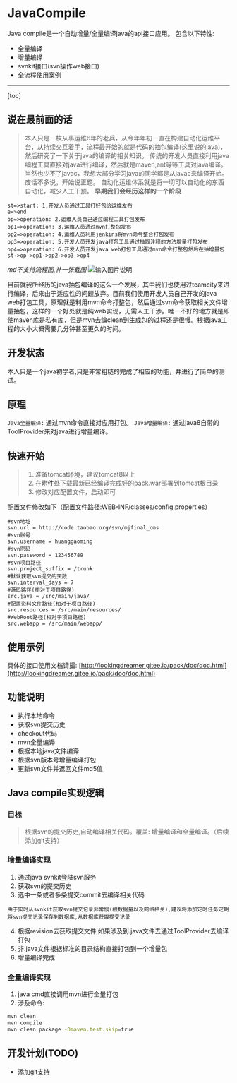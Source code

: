 # JavaCompile
Java compile是一个自动增量/全量编译java的api接口应用。
包含以下特性:
- 全量编译
- 增量编译
- svnkit接口(svn操作web接口)
- 全流程使用案例
***
[toc]

## 说在最前面的话
> 本人只是一枚从事运维6年的老兵，从今年年初一直在构建自动化运维平台，从持续交互着手，流程最开始的就是代码的抽包编译(这里说的java)，然后研究了一下关于java的编译的相关知识。
> 传统的开发人员直接利用java编程工具直接对java进行编译，然后就是maven,ant等等工具对java编译。当然也少不了javac，我想大部分学习java的同学都是从javac来编译开始。
> 废话不多说，开始说正题。
> 自动化运维体系就是将一切可以自动化的东西自动化，减少人工干预。
> **早期我们会经历这样的一个阶段**
>

```flow
st=>start: 1.开发人员通过工具打好包给运维发布
e=>end
op=>operation: 2.运维人员自己通过编程工具打包发布
op1=>operation: 3.运维人员通过mvn打整包发布
op2=>operation: 4.运维人员利用jenkins将mvn命令整合打包发布
op3=>operation: 5.开发人员开发java打包工具通过抽取注释的方法增量打包发布
op4=>operation: 6.开发人员开发java web打包工具通过mvn命令打整包然后在抽增量包
st->op->op1->op2->op3->op4

```

 _md不支持流程图,补一张截图_ 
![输入图片说明](https://gitee.com/uploads/images/2018/0315/001242_2b28c028_119746.png "屏幕截图.png")

目前就我所经历的java抽包编译的这么一个发展，其中我们也使用过teamcity来进行编译，后来由于适应性的问题放弃。目前我们使用开发人员自己开发的java web打包工具，原理就是利用mvn命令打整包，然后通过svn命令获取相关文件增量抽包，这样的一个好处就是纯web实现，无需人工干涉。唯一不好的地方就是即使maven库是私有库，但是mvn去编clean到生成包的过程还是很慢。根据java工程的大小大概需要几分钟甚至更久的时间。
## 开发状态
本人只是一个java初学者,只是非常粗糙的完成了相应的功能，并进行了简单的测试。
## 原理
`Java全量编译:` 通过mvn命令直接对应用打包。
`Java增量编译:` 通过java8自带的ToolProvider来对java进行增量编译。
## 快速开始
> 1. 准备tomcat环境，建议tomcat8以上
> 2. 在[附件](https://gitee.com/lookingdreamer/pack/attach_files)处下载最新已经编译完成好的pack.war部署到tomcat根目录
> 3. 修改对应配置文件，启动即可

配置文件修改如下（配置文件路径:WEB-INF/classes/config.properties）
```
#svn地址
svn.url = http://code.taobao.org/svn/mjfinal_cms
#svn账号
svn.username = huanggaoming
#svn密码
svn.password = 123456789
#svn项目路径
svn.project_suffix = /trunk
#默认获取svn提交的天数
svn.interval_days = 7
#源码路径(相对于项目路径)
src.java = /src/main/java/
#配置资料文件路径(相对于项目路径)
src.resources = /src/main/resources/
#WebRoot路径(相对于项目路径)
src.webapp = /src/main/webapp/
```
## 使用示例
具体的接口使用文档请撮: [http://lookingdreamer.gitee.io/pack/doc/doc.html](http://lookingdreamer.gitee.io/pack/doc/doc.html)

## 功能说明
- 执行本地命令
- 获取svn提交历史
- checkout代码
- mvn全量编译
- 根据本地java文件编译
- 根据svn版本号增量编译打包
- 更新svn文件并返回文件md5值

## Java compile实现逻辑
### 目标
> 根据svn的提交历史,自动编译相关代码。覆盖: 增量编译和全量编译。（后续添加git支持）

### 增量编译实现
1. 通过java svnkit登陆svn服务
2. 获取svn的提交历史
3. 选中一条或者多条提交commit去编译相关代码

`由于实时从svnkit获取svn提交记录非常慢(根数据量以及网络相关),建议将添加定时任务定期将svn提交记录保存到数据库,从数据库获取提交记录`


4. 根据revision去获取提交文件,如果涉及到.java文件去通过ToolProvider去编译打包
5. 非.java文件根据标准的目录结构直接打包到一个增量包
6. 增量编译完成

### 全量编译实现
1. java cmd直接调用mvn进行全量打包
2. 涉及命令:
```bash
mvn clean
mvn compile
mvn clean package -Dmaven.test.skip=true
```

## 开发计划(TODO)
* 添加git支持
